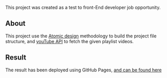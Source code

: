 This project was created as a test to front-End developer job opportunity.

## About

This project use the [Atomic design](http://atomicdesign.bradfrost.com/) methodology to build the project file structure, and [youTube API](https://developers.google.com/youtube/v3/) to fetch the given playlist videos.

## Result

The result has been deployed using GitHub Pages, [and can be found here](https://rchuluc.github.io/frontend-exam)
